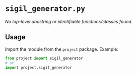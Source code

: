 # `sigil_generator.py`

_No top-level docstring or identifiable functions/classes found._

## Usage

Import the module from the `project` package. Example:

```python
from project import sigil_generator
# or
import project.sigil_generator
```
